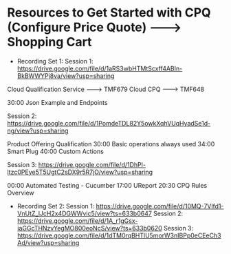 # Resources to Get Started with CPQ (Configure Price Quote) ---> Shopping Cart

- Recording Set 1:
Session 1: https://drive.google.com/file/d/1aRS3wbHTMtScxff4ABIn-BkBWWYPj8va/view?usp=sharing

Cloud Qualification Service ---> TMF679
Cloud CPQ                   ---> TMF648

30:00 Json Example and Endpoints

Session 2: https://drive.google.com/file/d/1PomdeTDL82Y5owkXqhVUqHyadSe1d-ng/view?usp=sharing

Product Offering Qualification
30:00 Basic operations always used
34:00 Smart Plug
40:00 Custom Actions 





Session 3: https://drive.google.com/file/d/1DhPl-ltzc0PEye5T5UgtC2sDX9r5R7jO/view?usp=sharing

00:00 Automated Testing - Cucumber 
17:00 UReport
20:30 CPQ Rules Overview

- Recording Set 2:
Session 1: https://drive.google.com/file/d/10MQ-7Vlfd1-VnUtZ_lJcH2x4DGWWvic5/view?ts=633b0647
Session 2: https://drive.google.com/file/d/1A_r1gGsx-iaGGcTHNzvYegMO800eoNcS/view?ts=633b0620
Session 3: https://drive.google.com/file/d/1dTM0rqBHTlU5morW3nIBPp0eCEeCh3Ad/view?usp=sharing




